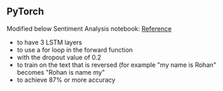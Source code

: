 ## PyTorch 

Modified below Sentiment Analysis notebook:
[Reference](https://github.com/bentrevett/pytorch-sentiment-analysis/blob/master/2%20-%20Upgraded%20Sentiment%20Analysis.ipynb)

* to have 3 LSTM layers
* to use a for loop in the forward function
* with the dropout value of 0.2
* to train on the text that is reversed (for example "my name is Rohan" becomes "Rohan is name my"
* to achieve 87% or more accuracy
